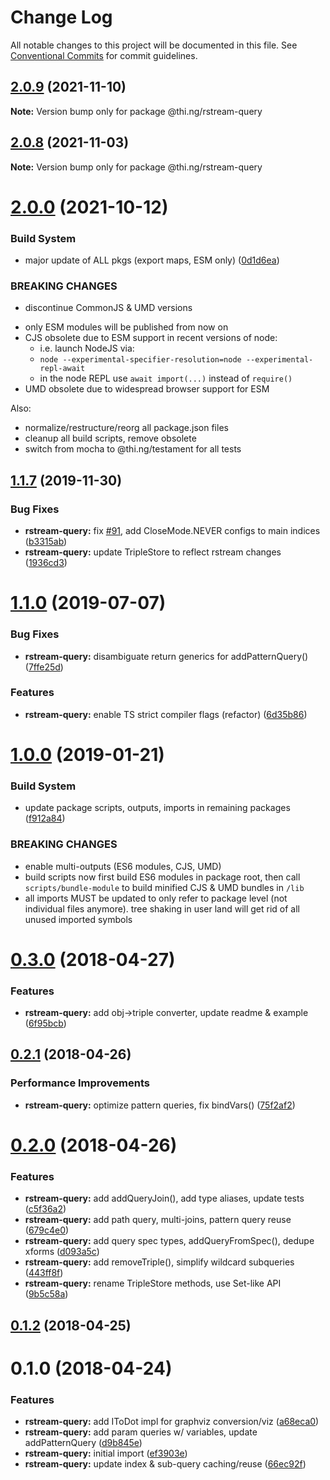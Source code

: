 # Change Log

All notable changes to this project will be documented in this file.
See [Conventional Commits](https://conventionalcommits.org) for commit guidelines.

## [2.0.9](https://github.com/thi-ng/umbrella/compare/@thi.ng/rstream-query@2.0.8...@thi.ng/rstream-query@2.0.9) (2021-11-10)

**Note:** Version bump only for package @thi.ng/rstream-query





## [2.0.8](https://github.com/thi-ng/umbrella/compare/@thi.ng/rstream-query@2.0.7...@thi.ng/rstream-query@2.0.8) (2021-11-03)

**Note:** Version bump only for package @thi.ng/rstream-query





# [2.0.0](https://github.com/thi-ng/umbrella/compare/@thi.ng/rstream-query@1.1.89...@thi.ng/rstream-query@2.0.0) (2021-10-12)


### Build System

* major update of ALL pkgs (export maps, ESM only) ([0d1d6ea](https://github.com/thi-ng/umbrella/commit/0d1d6ea9fab2a645d6c5f2bf2591459b939c09b6))


### BREAKING CHANGES

* discontinue CommonJS & UMD versions

- only ESM modules will be published from now on
- CJS obsolete due to ESM support in recent versions of node:
  - i.e. launch NodeJS via:
  - `node --experimental-specifier-resolution=node --experimental-repl-await`
  - in the node REPL use `await import(...)` instead of `require()`
- UMD obsolete due to widespread browser support for ESM

Also:
- normalize/restructure/reorg all package.json files
- cleanup all build scripts, remove obsolete
- switch from mocha to @thi.ng/testament for all tests






##  [1.1.7](https://github.com/thi-ng/umbrella/compare/@thi.ng/rstream-query@1.1.6...@thi.ng/rstream-query@1.1.7) (2019-11-30)

###  Bug Fixes

- **rstream-query:** fix [#91](https://github.com/thi-ng/umbrella/issues/91), add CloseMode.NEVER configs to main indices ([b3315ab](https://github.com/thi-ng/umbrella/commit/b3315ab39c53b6d6cad065062c4114a6159b9a8e))
- **rstream-query:** update TripleStore to reflect rstream changes ([1936cd3](https://github.com/thi-ng/umbrella/commit/1936cd3b24dee7a97bfa8f5863dc933ca3267ad9))

#  [1.1.0](https://github.com/thi-ng/umbrella/compare/@thi.ng/rstream-query@1.0.26...@thi.ng/rstream-query@1.1.0) (2019-07-07)

###  Bug Fixes

- **rstream-query:** disambiguate return generics for addPatternQuery() ([7ffe25d](https://github.com/thi-ng/umbrella/commit/7ffe25d))

###  Features

- **rstream-query:** enable TS strict compiler flags (refactor) ([6d35b86](https://github.com/thi-ng/umbrella/commit/6d35b86))

#  [1.0.0](https://github.com/thi-ng/umbrella/compare/@thi.ng/rstream-query@0.3.63...@thi.ng/rstream-query@1.0.0) (2019-01-21)

###  Build System

- update package scripts, outputs, imports in remaining packages ([f912a84](https://github.com/thi-ng/umbrella/commit/f912a84))

###  BREAKING CHANGES

- enable multi-outputs (ES6 modules, CJS, UMD)
- build scripts now first build ES6 modules in package root, then call   `scripts/bundle-module` to build minified CJS & UMD bundles in `/lib`
- all imports MUST be updated to only refer to package level   (not individual files anymore). tree shaking in user land will get rid of   all unused imported symbols

#  [0.3.0](https://github.com/thi-ng/umbrella/compare/@thi.ng/rstream-query@0.2.2...@thi.ng/rstream-query@0.3.0) (2018-04-27)

###  Features

- **rstream-query:** add obj->triple converter, update readme & example ([6f95bcb](https://github.com/thi-ng/umbrella/commit/6f95bcb))

##  [0.2.1](https://github.com/thi-ng/umbrella/compare/@thi.ng/rstream-query@0.2.0...@thi.ng/rstream-query@0.2.1) (2018-04-26)

###  Performance Improvements

- **rstream-query:** optimize pattern queries, fix bindVars() ([75f2af2](https://github.com/thi-ng/umbrella/commit/75f2af2))

#  [0.2.0](https://github.com/thi-ng/umbrella/compare/@thi.ng/rstream-query@0.1.2...@thi.ng/rstream-query@0.2.0) (2018-04-26)

###  Features

- **rstream-query:** add addQueryJoin(), add type aliases, update tests ([c5f36a2](https://github.com/thi-ng/umbrella/commit/c5f36a2))
- **rstream-query:** add path query, multi-joins, pattern query reuse ([679c4e0](https://github.com/thi-ng/umbrella/commit/679c4e0))
- **rstream-query:** add query spec types, addQueryFromSpec(), dedupe xforms ([d093a5c](https://github.com/thi-ng/umbrella/commit/d093a5c))
- **rstream-query:** add removeTriple(), simplify wildcard subqueries ([443ff8f](https://github.com/thi-ng/umbrella/commit/443ff8f))
- **rstream-query:** rename TripleStore methods, use Set-like API ([9b5c58a](https://github.com/thi-ng/umbrella/commit/9b5c58a))

##  [0.1.2](https://github.com/thi-ng/umbrella/compare/@thi.ng/rstream-query@0.1.1...@thi.ng/rstream-query@0.1.2) (2018-04-25)

#  0.1.0 (2018-04-24)

###  Features

- **rstream-query:** add IToDot impl for graphviz conversion/viz ([a68eca0](https://github.com/thi-ng/umbrella/commit/a68eca0))
- **rstream-query:** add param queries w/ variables, update addPatternQuery ([d9b845e](https://github.com/thi-ng/umbrella/commit/d9b845e))
- **rstream-query:** initial import ([ef3903e](https://github.com/thi-ng/umbrella/commit/ef3903e))
- **rstream-query:** update index & sub-query caching/reuse ([66ec92f](https://github.com/thi-ng/umbrella/commit/66ec92f))
